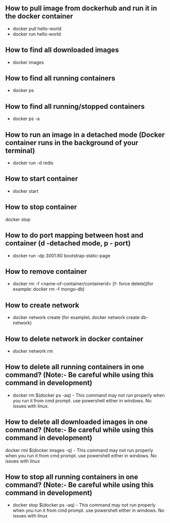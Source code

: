 ## How to pull image from dockerhub and run it in the docker container
 - docker pull hello-world
 - docker run hello-world

## How to find all downloaded images
 - docker images

## How to find all running containers
 - docker ps

## How to find all running/stopped containers
 - docker ps -a

## How to run an image in a detached mode (Docker container runs in the background of your terminal)
 - docker run -d redis

## How to start container
- docker start <id-of-container>

## How to stop container
docker stop <id-of-container>

## How to do port mapping between host and container (d -detached mode, p - port)
- docker run -dp 3001:80 bootstrap-static-page

## How to remove container
- docker rm -f <name-of-container/containerid> [f- force delete](for example: docker rm -f mongo-db)

## How to create network 
- docker network create <network-name> (for exampleL docker network create db-network)

## How to delete network in docker container
- docker network rm <network-name> 

## How to delete all running containers in one command? (Note:- Be careful while using this command in development)
 - docker rm $(docker ps -aq) - This command may not run properly when you run it from cmd prompt. use powershell either in windows. No issues with linux.

## How to delete all downloaded images in one command? (Note:- Be careful while using this command in development)
docker rmi $(docker images -q) - This command may not run properly when you run it from cmd prompt. use powershell either in windows. No issues with linux

## How to stop all running containers in one command? (Note:- Be careful while using this command in development)
 - docker stop $(docker ps -aq) - This command may not run properly when you run it from cmd prompt. use powershell either in windows. No issues with linux